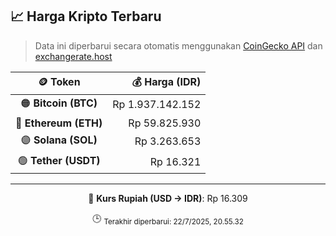 

<!-- HARGA_KRIPTO -->
## 📈 Harga Kripto Terbaru

> Data ini diperbarui secara otomatis menggunakan [CoinGecko API](https://www.coingecko.com/) dan [exchangerate.host](https://exchangerate.host/)

<div align="center">

| 🪙 Token | 💰 Harga (IDR) |
|:------:|---------------:|
| 🟠 **Bitcoin (BTC)**   | Rp 1.937.142.152 |
| 🔵 **Ethereum (ETH)**  | Rp 59.825.930 |
| 🟣 **Solana (SOL)**    | Rp 3.263.653 |
| 🟢 **Tether (USDT)**   | Rp 16.321 |

---

💱 **Kurs Rupiah (USD → IDR)**: Rp 16.309

🕒 <sub>Terakhir diperbarui: 22/7/2025, 20.55.32</sub>

</div>
<!-- /HARGA_KRIPTO -->